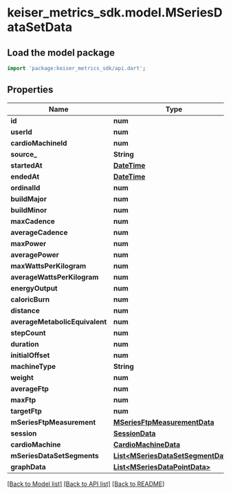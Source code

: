 # keiser_metrics_sdk.model.MSeriesDataSetData

## Load the model package
```dart
import 'package:keiser_metrics_sdk/api.dart';
```

## Properties
Name | Type | Description | Notes
------------ | ------------- | ------------- | -------------
**id** | **num** |  | 
**userId** | **num** |  | 
**cardioMachineId** | **num** |  | 
**source_** | **String** |  | [optional] 
**startedAt** | [**DateTime**](DateTime.md) |  | 
**endedAt** | [**DateTime**](DateTime.md) |  | 
**ordinalId** | **num** |  | 
**buildMajor** | **num** |  | 
**buildMinor** | **num** |  | 
**maxCadence** | **num** |  | 
**averageCadence** | **num** |  | 
**maxPower** | **num** |  | 
**averagePower** | **num** |  | 
**maxWattsPerKilogram** | **num** |  | 
**averageWattsPerKilogram** | **num** |  | 
**energyOutput** | **num** |  | 
**caloricBurn** | **num** |  | 
**distance** | **num** |  | 
**averageMetabolicEquivalent** | **num** |  | [optional] 
**stepCount** | **num** |  | [optional] 
**duration** | **num** |  | 
**initialOffset** | **num** |  | [optional] 
**machineType** | **String** |  | 
**weight** | **num** |  | [optional] 
**averageFtp** | **num** |  | [optional] 
**maxFtp** | **num** |  | [optional] 
**targetFtp** | **num** |  | [optional] 
**mSeriesFtpMeasurement** | [**MSeriesFtpMeasurementData**](MSeriesFtpMeasurementData.md) |  | [optional] 
**session** | [**SessionData**](SessionData.md) |  | [optional] 
**cardioMachine** | [**CardioMachineData**](CardioMachineData.md) |  | [optional] 
**mSeriesDataSetSegments** | [**List&lt;MSeriesDataSetSegmentData&gt;**](MSeriesDataSetSegmentData.md) |  | [optional] 
**graphData** | [**List&lt;MSeriesDataPointData&gt;**](MSeriesDataPointData.md) |  | [optional] 

[[Back to Model list]](../README.md#documentation-for-models) [[Back to API list]](../README.md#documentation-for-api-endpoints) [[Back to README]](../README.md)


